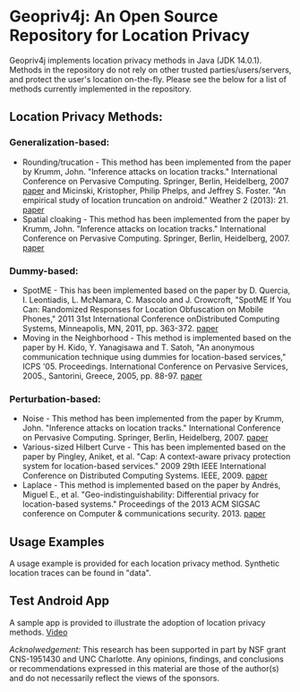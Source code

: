 # Geopriv4j: An Open Source Repository for Location Privacy
Geopriv4j implements location privacy methods in Java (JDK 14.0.1).  Methods in the repository do not rely on other trusted parties/users/servers, and protect the user's location on-the-fly.  Please see the below for a list of methods currently implemented in the repository.  

## Location Privacy Methods:

### Generalization-based:
* Rounding/trucation - This method has been implemented from the paper by Krumm, John. "Inference attacks on location tracks." International Conference on Pervasive Computing. Springer, Berlin, Heidelberg, 2007 [paper](https://www.microsoft.com/en-us/research/wp-content/uploads/2016/12/inference-attack-refined02-distribute.pdf) and  Micinski, Kristopher, Philip Phelps, and Jeffrey S. Foster. "An empirical study of location truncation on android." Weather 2 (2013): 21. [paper](http://www.cs.tufts.edu/~jfoster/papers/most13.pdf)
* Spatial cloaking - This method has been implemented from the paper by Krumm, John. "Inference attacks on location tracks." International Conference on Pervasive Computing. Springer, Berlin, Heidelberg, 2007. [paper](https://www.microsoft.com/en-us/research/wp-content/uploads/2016/12/inference-attack-refined02-distribute.pdf)

### Dummy-based:
* SpotME - This has been implemented based on the paper by D. Quercia, I. Leontiadis, L. McNamara, C. Mascolo and J. Crowcroft, "SpotME If You Can: Randomized Responses for Location Obfuscation on Mobile Phones," 2011 31st International Conference onDistributed Computing Systems, Minneapolis, MN, 2011, pp. 363-372. [paper](https://ieeexplore.ieee.org/document/5961717)
* Moving in the Neighborhood - This method is implemented based on the paper by H. Kido, Y. Yanagisawa and T. Satoh, "An anonymous communication technique using dummies for location-based services," ICPS '05. Proceedings. International Conference on Pervasive Services, 2005., Santorini, Greece, 2005, pp. 88-97. [paper](https://ieeexplore.ieee.org/abstract/document/1506394)

### Perturbation-based:
* Noise - This method has been implemented from the paper by Krumm, John. "Inference attacks on location tracks." International Conference on Pervasive Computing. Springer, Berlin, Heidelberg, 2007. [paper](https://www.microsoft.com/en-us/research/wp-content/uploads/2016/12/inference-attack-refined02-distribute.pdf)
* Various-sized Hilbert Curve - This has been implemented based on the paper by Pingley, Aniket, et al. "Cap: A context-aware privacy protection system for location-based services." 2009 29th IEEE International Conference on Distributed Computing Systems. IEEE, 2009. [paper](https://www2.seas.gwu.edu/~nzhang10/cap/cap/Welcome_files/paper.pdf)
* Laplace - This method is implemented based on the paper by Andrés, Miguel E., et al.  "Geo-indistinguishability: Differential privacy for location-based systems." Proceedings of the 2013 ACM SIGSAC conference on Computer & communications security. 2013. [paper](http://www.lix.polytechnique.fr/~catuscia/papers/Geolocation/geo.pdf)

## Usage Examples
A usage example is provided for each location privacy method.  Synthetic location traces can be found in "data".

## Test Android App
A sample app is provided to illustrate the adoption of location privacy methods.  [Video](https://drive.google.com/file/d/1IBTvD7EH-sFyUZmwia_x1HBBpUMpulZO/view?usp=sharing)

*Acknolwedgement:* This research has been supported in part by NSF grant CNS-1951430 and UNC Charlotte. Any opinions, findings, and conclusions or recommendations expressed in this material are those of the author(s) and do not necessarily reflect the views of the sponsors.

